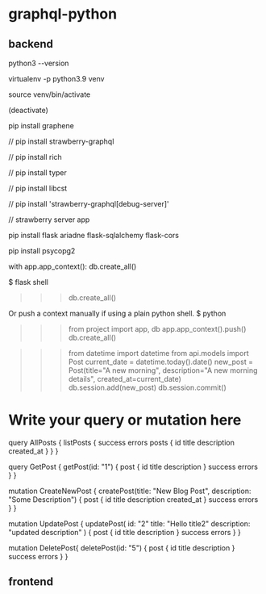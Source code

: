 # graphql-python

## backend

python3 --version

virtualenv -p python3.9 venv

source venv/bin/activate

(deactivate)

pip install graphene

// pip install strawberry-graphql

// pip install rich 

// pip install typer

// pip install libcst

// pip install 'strawberry-graphql[debug-server]'

// strawberry server app

pip install flask ariadne flask-sqlalchemy flask-cors

pip install psycopg2

with app.app_context():
    db.create_all()

$ flask shell
>>> db.create_all()

Or push a context manually if using a plain python shell.
$ python
>>> from project import app, db
>>> app.app_context().push()
>>> db.create_all()


>>> from datetime import datetime
>>> from api.models import Post
>>> current_date = datetime.today().date()
>>> new_post = Post(title="A new morning", description="A new morning details", created_at=current_date)
>>> db.session.add(new_post)
>>> db.session.commit()


# Write your query or mutation here
query AllPosts {
  listPosts {
    success
    errors
    posts {
      id
      title
      description
      created_at
    }
  }
}

query GetPost {
  getPost(id: "1") {
    post {
      id
      title
      description
    }
    success
    errors
  }
}

mutation CreateNewPost {
  createPost(title: "New Blog Post", description: "Some Description") {
    post {
      id
      title
      description
      created_at
    }
    success
    errors
  }
}

mutation UpdatePost {
  updatePost(
    id: "2"
    title: "Hello title2"
    description: "updated description"
  ) {
    post {
      id
      title
      description
    }
    success
    errors
  }
}

mutation DeletePost{
  deletePost(id: "5") {
    post {
      id
      title
      description
    }
    success
    errors
  }
}


## frontend
